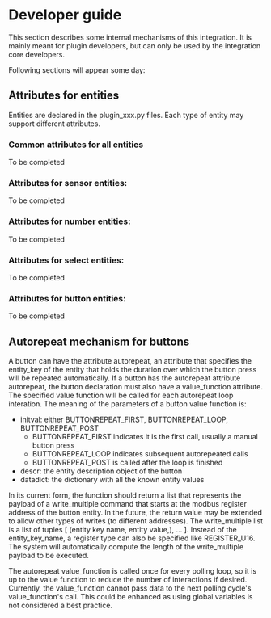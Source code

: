 # Developer guide

This section describes some internal mechanisms of this integration. It is mainly meant for plugin developers, but can only be used by the integration core developers.

Following sections will appear some day:
## Attributes for entities

Entities are declared in the plugin_xxx.py files.
Each type of entity may support different attributes.

### Common attributes for all entities

To be completed

### Attributes for sensor entities:

To be completed

### Attributes for number entities:

To be completed

### Attributes for select entities:

To be completed

### Attributes for button entities:

To be completed


## Autorepeat mechanism for buttons

A button can have the attribute autorepeat, an attribute that specifies the entity_key of the entity that holds the duration over which the button press will be repeated automatically.
If a button has the autorepeat attribute autorepeat, the button declaration must also have a value_function attribute. The specified value function will be called for each autorepeat loop interation.
The meaning of the parameters of a button value function is:
* initval: either BUTTONREPEAT_FIRST, BUTTONREPEAT_LOOP, BUTTONREPEAT_POST
  * BUTTONREPEAT_FIRST indicates it is the first call, usually a manual button press
  * BUTTONREPEAT_LOOP indicates subsequent autorepeated calls
  * BUTTONREPEAT_POST is called after the loop is finished 
* descr: the entity description object of the button
* datadict: the dictionary with all the known entity values
  
In its current form, the function should return a list that represents the payload of a write_multiple command that starts at the modbus register address of the button entity.
In the future, the return value may be extended to allow other types of writes (to different addresses).
The write_multiple list is a list of tuples [ (entity key name, entity value,), ... ]. Instead of the entity_key_name, a register type can also be specified like REGISTER_U16.
The system will automatically compute the length of the write_multiple payload to be executed.

The autorepeat value_function is called once for every polling loop, so it is up to the value function to reduce the number of interactions if desired. Currently, the value_function cannot pass data to the next polling cycle's value_function's call. This could be enhanced as using global variables is not considered a best practice.
